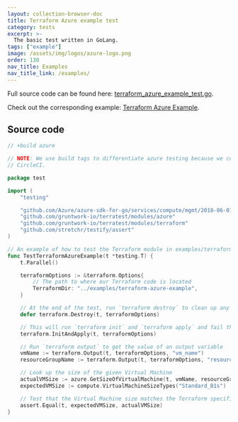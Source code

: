 ```yaml
---
layout: collection-browser-doc
title: Terraform Azure example test
category: tests
excerpt: >-
  The basic test written in GoLang.
tags: ["example"]
image: /assets/img/logos/azure-logo.png
order: 130
nav_title: Examples
nav_title_link: /examples/
---
```


Full source code can be found here: [terraform_azure_example_test.go](https://github.com/gruntwork-io/terratest/blob/master/test/terraform_azure_example_test.go).

Check out the corresponding example: [Terraform Azure Example]({{site.baseurl}}/examples/code-examples/terraform-azure-example/).

## Source code

```go
// +build azure

// NOTE: We use build tags to differentiate azure testing because we currently do not have azure access setup for
// CircleCI.

package test

import (
	"testing"

	"github.com/Azure/azure-sdk-for-go/services/compute/mgmt/2018-06-01/compute"
	"github.com/gruntwork-io/terratest/modules/azure"
	"github.com/gruntwork-io/terratest/modules/terraform"
	"github.com/stretchr/testify/assert"
)

// An example of how to test the Terraform module in examples/terraform-azure-example using Terratest.
func TestTerraformAzureExample(t *testing.T) {
	t.Parallel()

	terraformOptions := &terraform.Options{
		// The path to where our Terraform code is located
		TerraformDir: "../examples/terraform-azure-example",
	}

	// At the end of the test, run `terraform destroy` to clean up any resources that were created
	defer terraform.Destroy(t, terraformOptions)

	// This will run `terraform init` and `terraform apply` and fail the test if there are any errors
	terraform.InitAndApply(t, terraformOptions)

	// Run `terraform output` to get the value of an output variable
	vmName := terraform.Output(t, terraformOptions, "vm_name")
	resourceGroupName := terraform.Output(t, terraformOptions, "resource_group_name")

	// Look up the size of the given Virtual Machine
	actualVMSize := azure.GetSizeOfVirtualMachine(t, vmName, resourceGroupName, "")
	expectedVMSize := compute.VirtualMachineSizeTypes("Standard_B1s")

	// Test that the Virtual Machine size matches the Terraform specification
	assert.Equal(t, expectedVMSize, actualVMSize)
}
```
